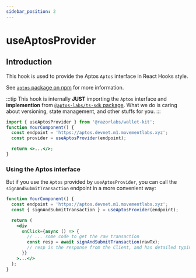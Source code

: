 ```yaml
---
sidebar_position: 2
---
```


# useAptosProvider

## Introduction

This hook is used to provide the Aptos `Aptos` interface in React Hooks style.

See [`aptos` package on npm](https://www.npmjs.com/package/@aptos-labs/ts-sdk) for more information.

:::tip
This hook is internally **JUST** importing the `Aptos` interface and **implemention** from [`@aptos-labs/ts-sdk` package](https://www.npmjs.com/package/@aptos-labs/ts-sdk). What we do is caring about versioning, state management, and other stuffs for you.
:::

```jsx
import { useAptosProvider } from '@razorlabs/wallet-kit';
function YourComponent() {
  const endpoint = 'https://aptos.devnet.m1.movementlabs.xyz';
  const provider = useAptosProvider(endpoint);

  return <>...</>;
}
```

### Using the Aptos interface

But if you use the `Aptos` provided by `useAptosProvider`, you can call the `signAndSubmitTransaction` endpoint in a more convenient way:

```jsx
function YourComponent() {
  const endpoint = 'https://aptos.devnet.m1.movementlabs.xyz';
  const { signAndSubmitTransaction } = useAptosProvider(endpoint);

  return (
    <div
      onClick={async () => {
        // ... some code to get the raw transaction
        const resp = await signAndSubmitTransaction(rawTx);
        // resp is the response from the Client, and has detailed typings defination
      }}
    >...</>
  );
}
```
